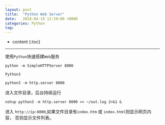 ```yaml
---
layout: post
title:  "Python Web Server"
date:   2018-04-19 12:29:00 +0800
categories: Python 
tag: 
---
```


* content
{:toc}

---


使用`Python`快速搭建`Web`服务

```
python -m SimpleHTTPServer 8000

```


`Python3`

```
python3 -m http.server 8000
```


进入文件目录，后台持续运行

```
nohup python3 -m http.server 8000 >> ~/out.log 2>&1 &
```

进入 `http://ip:8000`,如果文件目录有`index.htm` 或 `index.html`则显示网页内容，
否则显示文件列表。